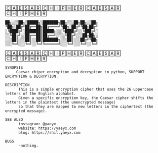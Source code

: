 🄲🄰🄴🅂🄰🅁 🄲🄷🄸🄿🄷🄴🅁 🄲🄰🄴🅂🄰🅁 🄲🄷🄸🄿🄷🄴🅁

    ██╗░░░██╗░█████╗░███████╗██╗░░░██╗██╗░░██╗
    ╚██╗░██╔╝██╔══██╗██╔════╝╚██╗░██╔╝╚██╗██╔╝
    ░╚████╔╝░███████║█████╗░░░╚████╔╝░░╚███╔╝░
    ░░╚██╔╝░░██╔══██║██╔══╝░░░░╚██╔╝░░░██╔██╗░
    ░░░██║░░░██║░░██║███████╗░░░██║░░░██╔╝╚██╗
    ░░░╚═╝░░░╚═╝░░╚═╝╚══════╝░░░╚═╝░░░╚═╝░░╚═╝ 

🄲🄰🄴🅂🄰🅁 🄲🄷🄸🄿🄷🄴🅁 🄲🄰🄴🅂🄰🅁 🄲🄷🄸🄿🄷🄴🅁



    SYNOPSIS
         Caesar chiper encryption and decryption in python, SUPPORT ENCRYPTION & DECRYPTION.

    DESCRIPTION
          This is a simple encryption cipher that uses the 26 uppercase letters of the English alphabet. 
          Given a specific encryption key, the Caesar cipher shifts the letters in the plaintext (the unencrypted message) 
          so that they are mapped to new letters in the ciphertext (the encrypted message).

    SEE ALSO
          instagram: @yaeyx
          website: https://yaeyx.com
          blog: https://shit.yaeyx.com

    BUGS
          -nothing.
          
